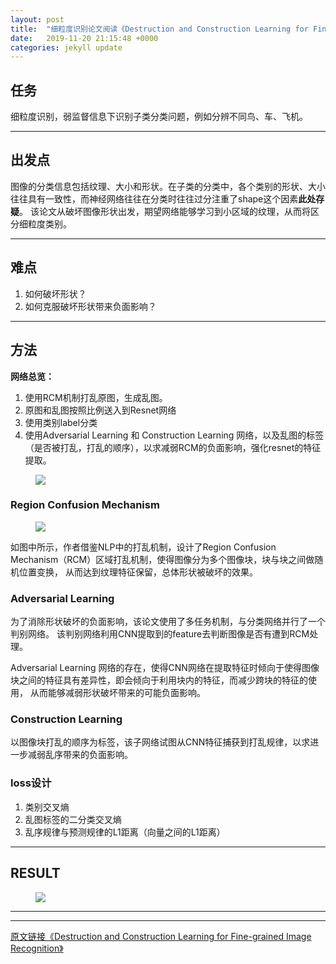 ```yaml
---
layout: post
title:  "细粒度识别论文阅读《Destruction and Construction Learning for Fine-grained Image Recognition》"
date:   2019-11-20 21:15:48 +0000
categories: jekyll update
---
```



## **任务**


细粒度识别，弱监督信息下识别子类分类问题，例如分辨不同鸟、车、飞机。  

---

## **出发点**

图像的分类信息包括纹理、大小和形状。在子类的分类中，各个类别的形状、大小往往具有一致性，而神经网络往往在分类时往往过分注重了shape这个因素**此处存疑**。
该论文从破坏图像形状出发，期望网络能够学习到小区域的纹理，从而将区分细粒度类别。

---

## **难点**

1. 如何破坏形状？
2. 如何克服破坏形状带来负面影响？  
<!-- 3. 如何？ -->

---
## **方法**

**网络总览：**
1. 使用RCM机制打乱原图，生成乱图。
2. 原图和乱图按照比例送入到Resnet网络
3. 使用类别label分类
4. 使用Adversarial Learning 和 Construction Learning 网络，以及乱图的标签（是否被打乱，打乱的顺序），以求减弱RCM的负面影响，强化resnet的特征提取。


<figure>
<a><img src="{{site.url}}/assert/dcl.png"></a>
</figure>
<!-- As an analogy [15] to natural language processing, shuffling
words in a sentence would force the neural network to focus
on discriminative words and neglect irrelevant ones. Similarly, if local regions in an image are “shuffled”, the neural
network would be forced to learn from discriminative region details for classification. -->

### **Region Confusion Mechanism**

<!-- ![navigate](assert/navigate.png) -->

<figure>
<a><img src="{{site.url}}/assert/rcm.png"></a>
</figure>

如图中所示，作者借鉴NLP中的打乱机制，设计了Region Confusion Mechanism（RCM）区域打乱机制，使得图像分为多个图像块，块与块之间做随机位置变换，
从而达到纹理特征保留，总体形状被破坏的效果。


### **Adversarial Learning**

为了消除形状破坏的负面影响，该论文使用了多任务机制，与分类网络并行了一个判别网络。
该判别网络利用CNN提取到的feature去判断图像是否有遭到RCM处理。

Adversarial Learning 网络的存在，使得CNN网络在提取特征时倾向于使得图像块之间的特征具有差异性，即会倾向于利用块内的特征，而减少跨块的特征的使用，
从而能够减弱形状破坏带来的可能负面影响。

### **Construction Learning**

以图像块打乱的顺序为标签，该子网络试图从CNN特征捕获到打乱规律，以求进一步减弱乱序带来的负面影响。



### **loss设计**

1. 类别交叉熵
2. 乱图标签的二分类交叉熵
3. 乱序规律与预测规律的L1距离（向量之间的L1距离）

---
## **RESULT**

<!-- ![result](assert/result.png) -->

<figure>
<a><img src="{{site.url}}/assert/dclresult.png"></a>
</figure>

---
---

[原文链接《Destruction and Construction Learning for Fine-grained Image Recognition》](http://openaccess.thecvf.com/content_CVPR_2019/papers/Chen_Destruction_and_Construction_Learning_for_Fine-Grained_Image_Recognition_CVPR_2019_paper.pdf)
